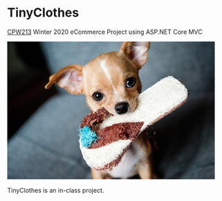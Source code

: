 # TinyClothes
[CPW213](https://cptc.instructure.com/courses/1851341) Winter 2020 eCommerce Project using ASP.NET Core MVC


![Tiny Clothes Logo][logo]

[logo]:https://github.com/arcum-omni/TinyClothes/blob/master/TinyClothes/wwwroot/images/tinyDog.jpg "Logo Title"

TinyClothes is an in-class project.

